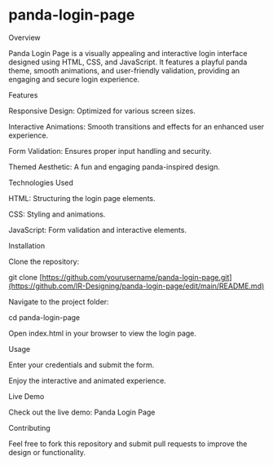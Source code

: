 # panda-login-page
Overview

Panda Login Page is a visually appealing and interactive login interface designed using HTML, CSS, and JavaScript. It features a playful panda theme, smooth animations, and user-friendly validation, providing an engaging and secure login experience.

Features

Responsive Design: Optimized for various screen sizes.

Interactive Animations: Smooth transitions and effects for an enhanced user experience.

Form Validation: Ensures proper input handling and security.

Themed Aesthetic: A fun and engaging panda-inspired design.

Technologies Used

HTML: Structuring the login page elements.

CSS: Styling and animations.

JavaScript: Form validation and interactive elements.

Installation

Clone the repository:

git clone [https://github.com/yourusername/panda-login-page.git](https://github.com/IR-Designing/panda-login-page/edit/main/README.md)

Navigate to the project folder:

cd panda-login-page

Open index.html in your browser to view the login page.

Usage

Enter your credentials and submit the form.

Enjoy the interactive and animated experience.

Live Demo

Check out the live demo: Panda Login Page

Contributing

Feel free to fork this repository and submit pull requests to improve the design or functionality.
